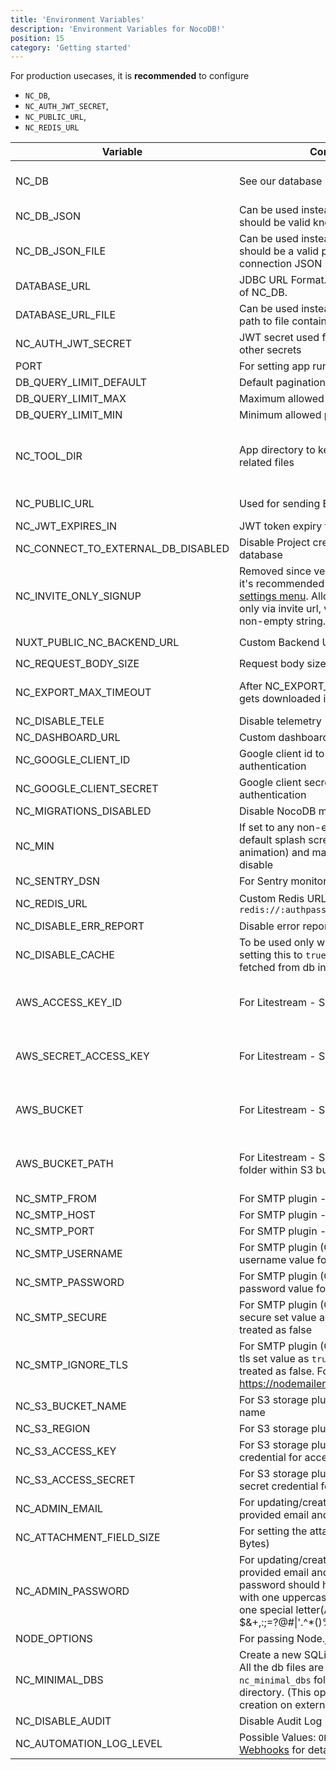 ```yaml
---
title: 'Environment Variables'
description: 'Environment Variables for NocoDB!'
position: 15
category: 'Getting started'
---
```


For production usecases, it is **recommended** to configure 
- `NC_DB`, 
- `NC_AUTH_JWT_SECRET`, 
- `NC_PUBLIC_URL`, 
- `NC_REDIS_URL`

| Variable | Comments | If absent |  |
|---|---|---|---|
| NC_DB | See our database URLs | A local SQLite will be created in root folder if `NC_DB` is not provided |  |
| NC_DB_JSON | Can be used instead of `NC_DB` and value should be valid knex connection JSON |  |  |
| NC_DB_JSON_FILE | Can be used instead of `NC_DB` and value should be a valid path to knex connection JSON |  |  |
| DATABASE_URL | JDBC URL Format. Can be used instead of NC_DB. |  |  |
| DATABASE_URL_FILE | Can be used instead of DATABASE_URL: path to file containing JDBC URL Format. |  |  |
| NC_AUTH_JWT_SECRET | JWT secret used for auth and storing other secrets | A random secret will be generated |  |
| PORT | For setting app running port | `8080` |  |
| DB_QUERY_LIMIT_DEFAULT | Default pagination limit | 25 |  |
| DB_QUERY_LIMIT_MAX | Maximum allowed pagination limit | 1000 |  |
| DB_QUERY_LIMIT_MIN | Minimum allowed pagination limit | 1 |  |
| NC_TOOL_DIR | App directory to keep metadata and app related files | Defaults to current working directory. In docker maps to `/usr/app/data/` for mounting volume. |  |
| NC_PUBLIC_URL | Used for sending Email invitations | Best guess from http request params |  |
| NC_JWT_EXPIRES_IN | JWT token expiry time | `10h` |  |
| NC_CONNECT_TO_EXTERNAL_DB_DISABLED | Disable Project creation with external database |  |  |
| NC_INVITE_ONLY_SIGNUP | Removed since version 0.99.0 and now it's recommended to use [super admin settings menu](/setup-and-usages/account-settings#enable--disable-signup).   Allow users to signup only via invite url, value should be any non-empty string. |  |  |
| NUXT_PUBLIC_NC_BACKEND_URL | Custom Backend URL | ``http://localhost:8080`` will be used |  |
| NC_REQUEST_BODY_SIZE | Request body size [limit](https://expressjs.com/en/resources/middleware/body-parser.html#limit) | `1048576` |  |
| NC_EXPORT_MAX_TIMEOUT | After NC_EXPORT_MAX_TIMEOUT csv gets downloaded in batches | Default value 5000(in millisecond) will be used |  |
| NC_DISABLE_TELE | Disable telemetry |  |  |
| NC_DASHBOARD_URL | Custom dashboard url path | `/dashboard` |  |
| NC_GOOGLE_CLIENT_ID | Google client id to enable google authentication |  |  |
| NC_GOOGLE_CLIENT_SECRET | Google client secret to enable google authentication |  |  |
| NC_MIGRATIONS_DISABLED | Disable NocoDB migration |  |  |
| NC_MIN | If set to any non-empty string the default splash screen(initial welcome animation) and matrix screensaver will disable |  |  |
| NC_SENTRY_DSN | For Sentry monitoring |  |  |
| NC_REDIS_URL | Custom Redis URL. Example: `redis://:authpassword@127.0.0.1:6380/4` | Meta data will be stored in memory |  |
| NC_DISABLE_ERR_REPORT | Disable error reporting |  |  |
| NC_DISABLE_CACHE | To be used only while debugging. On setting this to `true` - meta data be fetched from db instead of redis/cache. | `false` |  |
| AWS_ACCESS_KEY_ID | For Litestream - S3 access key id | If Litestream is configured and `NC_DB` is not present. SQLite gets backed up to S3 |  |
| AWS_SECRET_ACCESS_KEY | For Litestream - S3 secret access key | If Litestream is configured and `NC_DB` is not present. SQLite gets backed up to S3 |  |
| AWS_BUCKET | For Litestream - S3 bucket | If Litestream is configured and `NC_DB` is not present. SQLite gets backed up to S3 |  |
| AWS_BUCKET_PATH | For Litestream - S3 bucket path (like folder within S3 bucket) | If Litestream is configured and `NC_DB` is not present. SQLite gets backed up to S3 |  |
| NC_SMTP_FROM | For SMTP plugin - Email sender address |  |  |
| NC_SMTP_HOST | For SMTP plugin - SMTP host value |  |  |
| NC_SMTP_PORT | For SMTP plugin - SMTP port value |  |  |
| NC_SMTP_USERNAME | For SMTP plugin (Optional) - SMTP username value for authentication |  |  |
| NC_SMTP_PASSWORD | For SMTP plugin (Optional) - SMTP password value for authentication |  |  |
| NC_SMTP_SECURE | For SMTP plugin (Optional) - To enable secure set value as `true` any other value treated as false |  |  |
| NC_SMTP_IGNORE_TLS | For SMTP plugin (Optional) - To ignore tls set value as `true` any other value treated as false. For more info visit https://nodemailer.com/smtp/ |  |  |
| NC_S3_BUCKET_NAME | For S3 storage plugin - AWS S3 bucket name |  |  |
| NC_S3_REGION | For S3 storage plugin - AWS S3 region |  |  |
| NC_S3_ACCESS_KEY | For S3 storage plugin - AWS access key credential for accessing resource |  |  |
| NC_S3_ACCESS_SECRET | For S3 storage plugin - AWS access secret credential for accessing resource |  |  |
| NC_ADMIN_EMAIL | For updating/creating super admin with provided email and password |  |  |
| NC_ATTACHMENT_FIELD_SIZE | For setting the attachment field size(in Bytes) | Defaults to 20MB |  |
| NC_ADMIN_PASSWORD | For updating/creating super admin with provided email and password. Your password should have at least 8 letters with one uppercase, one number and one special letter(Allowed special chars $&+,:;=?@#\|'.^*()%!_-" ) |  |  |
| NODE_OPTIONS | For passing Node.js [options](https://nodejs.org/api/cli.html#node_optionsoptions) to instance |  |  |
| NC_MINIMAL_DBS | Create a new SQLite file for each project. All the db files are stored in `nc_minimal_dbs` folder in current working directory. (This option restricts project creation on external sources) |  |  |
| NC_DISABLE_AUDIT | Disable Audit Log | `false` |  |
| NC_AUTOMATION_LOG_LEVEL | Possible Values: `OFF`, `ERROR`, `ALL`. See [Webhooks](/developer-resources/webhooks#call-log) for details. | `OFF` |  |